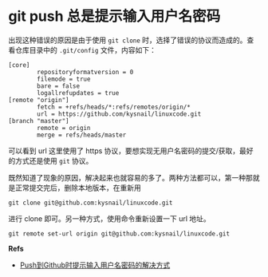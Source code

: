 # git push 总是提示输入用户名密码
出现这种错误的原因是由于使用 `git clone` 时，选择了错误的协议而造成的。查看仓库目录中的 `.git/config` 文件，内容如下：

    [core]
            repositoryformatversion = 0
            filemode = true
            bare = false
            logallrefupdates = true
    [remote "origin"]
            fetch = +refs/heads/*:refs/remotes/origin/*
            url = https://github.com/kysnail/linuxcode.git
    [branch "master"]
            remote = origin
            merge = refs/heads/master

可以看到 url 这里使用了 https 协议，要想实现无用户名密码的提交/获取，最好的方式还是使用 `git` 协议。

既然知道了现象的原因，解决起来也就容易的多了。两种方法都可以，第一种那就是正常提交完后，删除本地版本，在重新用

    git clone git@github.com:kysnail/linuxcode.git

进行 clone 即可。另一种方式，使用命令重新设置一下 url 地址。

    git remote set-url origin git@github.com:kysnail/linuxcode.git

**Refs**

 * [Push到Github时提示输入用户名密码的解决方式](http://helloworld.me/blog/ideas/push%E5%88%B0github%E6%97%B6%E6%8F%90%E7%A4%BA%E8%BE%93%E5%85%A5%E7%94%A8%E6%88%B7%E5%90%8D%E5%AF%86%E7%A0%81%E7%9A%84%E8%A7%A3%E5%86%B3%E6%96%B9%E5%BC%8F.html)
